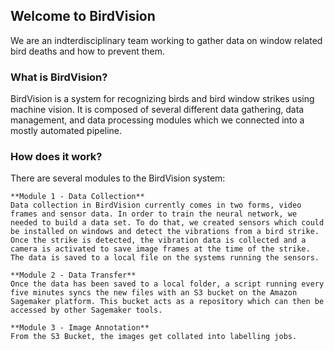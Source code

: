 ## Welcome to BirdVision

We are an indterdisciplinary team working to gather data on window related bird deaths and how to prevent them.

### What is BirdVision?

BirdVision is a system for recognizing birds and bird window strikes using machine vision. It is composed of several different data gathering, data management, and data processing modules which we connected into a mostly automated pipeline.

### How does it work?

There are several modules to the BirdVision system:

```
**Module 1 - Data Collection**
Data collection in BirdVision currently comes in two forms, video frames and sensor data. In order to train the neural network, we needed to build a data set. To do that, we created sensors which could be installed on windows and detect the vibrations from a bird strike.
Once the strike is detected, the vibration data is collected and a camera is activated to save image frames at the time of the strike. The data is saved to a local file on the systems running the sensors.
```

```
**Module 2 - Data Transfer**
Once the data has been saved to a local folder, a script running every five minutes syncs the new files with an S3 bucket on the Amazon Sagemaker platform. This bucket acts as a repository which can then be accessed by other Sagemaker tools.
```

```
**Module 3 - Image Annotation**
From the S3 Bucket, the images get collated into labelling jobs. 
```
